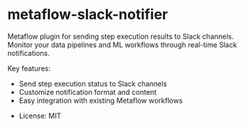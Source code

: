 # metaflow-slack-notifier

Metaflow plugin for sending step execution results to Slack channels. Monitor your data pipelines and ML workflows through real-time Slack notifications.

Key features:
- Send step execution status to Slack channels
- Customize notification format and content
- Easy integration with existing Metaflow workflows

* License: MIT
